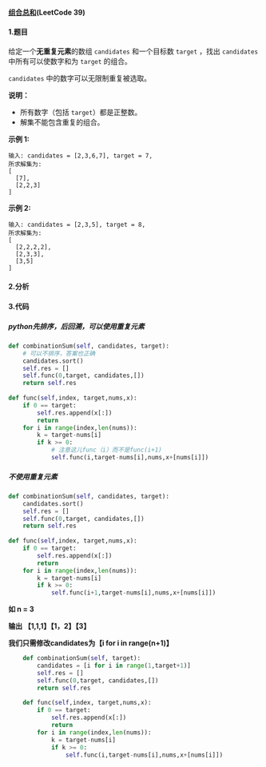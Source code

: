 #### [组合总和](https://leetcode-cn.com/problems/combination-sum/)(LeetCode 39)

#### 1.题目

给定一个**无重复元素**的数组 `candidates` 和一个目标数 `target` ，找出 `candidates` 中所有可以使数字和为 `target` 的组合。

`candidates` 中的数字可以无限制重复被选取。

**说明：**

- 所有数字（包括 `target`）都是正整数。
- 解集不能包含重复的组合。 

**示例 1:**

```
输入: candidates = [2,3,6,7], target = 7,
所求解集为:
[
  [7],
  [2,2,3]
]
```

**示例 2:**

```
输入: candidates = [2,3,5], target = 8,
所求解集为:
[
  [2,2,2,2],
  [2,3,3],
  [3,5]
]
```

#### 2.分析

#### 3.代码

##### python先排序，后回溯，可以使用重复元素

```python
def combinationSum(self, candidates, target):
    # 可以不排序，答案也正确
    candidates.sort()
    self.res = []
    self.func(0,target, candidates,[])
    return self.res
    
def func(self,index, target,nums,x):
    if 0 == target:
        self.res.append(x[:])
        return 
    for i in range(index,len(nums)):
        k = target-nums[i]
        if k >= 0:
            # 注意这儿func（i）而不是func(i+1)
            self.func(i,target-nums[i],nums,x+[nums[i]])
```
##### 不使用重复元素

```python
def combinationSum(self, candidates, target):
    candidates.sort()
    self.res = []
    self.func(0,target, candidates,[])
    return self.res
    
def func(self,index, target,nums,x):
    if 0 == target:
        self.res.append(x[:])
        return 
    for i in range(index,len(nums)):
        k = target-nums[i]
        if k >= 0:
            self.func(i+1,target-nums[i],nums,x+[nums[i]])
```

**如 n = 3**

**输出 【1,1,1】【1，2】【3】**

**我们只需修改candidates为【i for i in range(n+1)】**

```python
    def combinationSum(self, target):
        candidates = [i for i in range(1,target+1)]
        self.res = []
        self.func(0,target, candidates,[])
        return self.res
        
    def func(self,index, target,nums,x):
        if 0 == target:
            self.res.append(x[:])
            return 
        for i in range(index,len(nums)):
            k = target-nums[i]
            if k >= 0:
                self.func(i,target-nums[i],nums,x+[nums[i]])
```





